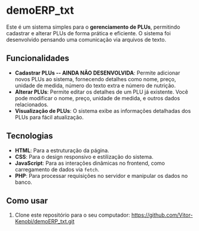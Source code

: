 # demoERP_txt
Este é um sistema simples para o **gerenciamento de PLUs**, permitindo cadastrar e alterar PLUs de forma prática e eficiente. O sistema foi desenvolvido pensando uma comunicação via arquivos de texto.

## Funcionalidades

- **Cadastrar PLUs -- AINDA NÃO DESENVOLVIDA**: Permite adicionar novos PLUs ao sistema, fornecendo detalhes como nome, preço, unidade de medida, número do texto extra e número de nutrição.
- **Alterar PLUs**: Permite editar os detalhes de um PLU já existente. Você pode modificar o nome, preço, unidade de medida, e outros dados relacionados.
- **Visualização de PLUs**: O sistema exibe as informações detalhadas dos PLUs para fácil atualização.

## Tecnologias

- **HTML**: Para a estruturação da página.
- **CSS**: Para o design responsivo e estilização do sistema.
- **JavaScript**: Para as interações dinâmicas no frontend, como carregamento de dados via `fetch`.
- **PHP**: Para processar requisições no servidor e manipular os dados no banco.

## Como usar

1. Clone este repositório para o seu computador:
   https://github.com/Vitor-Kenobi/demoERP_txt.git
